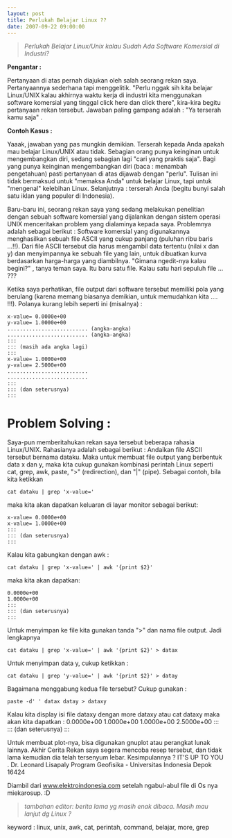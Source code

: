 ```yaml
--- 
layout: post
title: Perlukah Belajar Linux ??
date: 2007-09-22 09:00:00
---
```


> *Perlukah Belajar Linux/Unix kalau Sudah  Ada Software Komersial di Industri?*

**Pengantar :**

Pertanyaan di atas pernah diajukan oleh salah seorang rekan saya. Pertanyaannya sederhana tapi menggelitik. "Perlu nggak sih kita belajar Linux/UNIX kalau akhirnya waktu kerja di industri kita menggunakan software komersial yang tinggal click here dan click there", kira-kira begitu pertanyaan rekan tersebut. Jawaban paling gampang adalah : "Ya terserah kamu saja" .


**Contoh Kasus :**

Yaaak, jawaban yang pas mungkin demikian. Terserah kepada Anda apakah mau belajar Linux/UNIX atau tidak. Sebagian orang punya keinginan untuk mengembangkan diri, sedang sebagian lagi "cari yang praktis saja". Bagi yang punya keinginan mengembangkan diri (baca : menambah pengetahuan) pasti pertanyaan di atas dijawab dengan "perlu".
Tulisan ini tidak bermaksud untuk "memaksa Anda" untuk belajar Linux, tapi untuk "mengenal" kelebihan Linux. Selanjutnya : terserah Anda (begitu bunyi salah satu iklan yang populer di Indonesia).

Baru-baru ini, seorang rekan saya yang sedang melakukan penelitian dengan sebuah software komersial yang dijalankan dengan sistem operasi UNIX menceritakan problem yang dialaminya kepada saya. Problemnya adalah sebagai berikut : Software komersial yang digunakannya menghasilkan sebuah file ASCII yang cukup panjang (puluhan ribu baris ...!!). Dari file ASCII tersebut dia harus mengambil data tertentu (nilai x dan y) dan menyimpannya ke sebuah file yang lain, untuk dibuatkan kurva berdasarkan harga-harga yang diambilnya. "Gimana ngedit-nya kalau begini?" , tanya teman saya. Itu baru satu file. Kalau satu hari sepuluh file ... ???

Ketika saya perhatikan, file output dari software tersebut memiliki pola yang berulang (karena memang biasanya demikian, untuk memudahkan kita .... !!!). Polanya kurang lebih seperti ini (misalnya) :
	
	x-value= 0.0000e+00
	y-value= 1.0000e+00
	.......................... (angka-angka)
	.......................... (angka-angka)
	:::
	::: (masih ada angka lagi)
	:::
	x-value= 1.0000e+00
	y-value= 2.5000e+00
	..........................
	..........................
	:::
	::: (dan seterusnya)
	:::

 Problem Solving :
==================

Saya-pun memberitahukan rekan saya tersebut beberapa rahasia Linux/UNIX. Rahasianya adalah sebagai berikut : Andaikan file ASCII tersebut bernama dataku. Maka untuk membuat file output yang berbentuk data x dan y, maka kita cukup gunakan kombinasi perintah Linux seperti cat, grep, awk, paste, ">" (redirection), dan "|" (pipe).
Sebagai contoh, bila kita ketikkan

	cat dataku | grep 'x-value='

maka kita akan dapatkan keluaran di layar monitor sebagai berikut:

	x-value= 0.0000e+00
	x-value= 1.0000e+00
	:::
	::: (dan seterusnya)
	:::

Kalau kita gabungkan dengan awk :
	
	cat dataku | grep 'x-value=' | awk '{print $2}'

maka kita akan dapatkan:

	0.0000e+00
	1.0000e+00
	:::
	::: (dan seterusnya)
	:::

Untuk menyimpan ke file kita gunakan tanda ">" dan nama file output. Jadi lengkapnya
	
	cat dataku | grep 'x-value=' | awk '{print $2}' > datax

Untuk menyimpan data y, cukup ketikkan :

	cat dataku | grep 'y-value=' | awk '{print $2}' > datay

Bagaimana menggabung kedua file tersebut? Cukup gunakan :
	
	paste -d' ' datax datay > dataxy

Kalau kita display isi file dataxy dengan more dataxy atau cat dataxy maka akan kita dapatkan :
	0.0000e+00 1.0000e+00
	1.0000e+00 2.5000e+00
	:::
	::: (dan seterusnya)
	:::

Untuk membuat plot-nya, bisa digunakan gnuplot atau perangkat lunak lainnya.
Akhir Cerita
Rekan saya segera mencoba resep tersebut, dan tidak lama kemudian dia telah tersenyum lebar. Kesimpulannya ? IT'S UP TO YOU .
Dr. Leonard Lisapaly
Program Geofisika - Universitas Indonesia
Depok 16424

Diambil dari  www.elektroindonesia.com setelah ngabul-abul file di Os nya miekarosup. :D

> *tambahan editor: berita lama yg masih enak dibaca. Masih mau lanjut dg Linux ?*

keyword : linux, unix, awk, cat, perintah, command, belajar, more, grep
